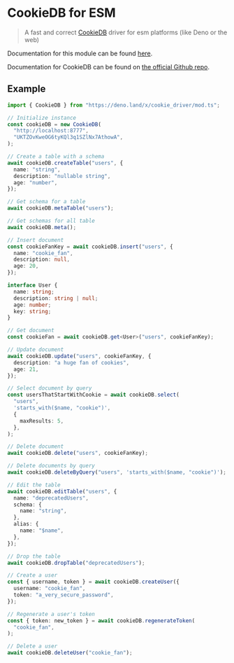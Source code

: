 # CookieDB for ESM

> A fast and correct [CookieDB](https://github.com/cookiedb/CookieDB) driver for
> esm platforms (like Deno or the web)

Documentation for this module can be found
[here](https://deno.land/x/cookie_driver/mod.ts).

Documentation for CookieDB can be found on
[the official Github repo](https://github.com/cookiedb/CookieDB).

## Example

```typescript
import { CookieDB } from "https://deno.land/x/cookie_driver/mod.ts";

// Initialize instance
const cookieDB = new CookieDB(
  "http://localhost:8777",
  "UKTZOvKweOG6tyKQl3q1SZlNx7AthowA",
);

// Create a table with a schema
await cookieDB.createTable("users", {
  name: "string",
  description: "nullable string",
  age: "number",
});

// Get schema for a table
await cookieDB.metaTable("users");

// Get schemas for all table
await cookieDB.meta();

// Insert document
const cookieFanKey = await cookieDB.insert("users", {
  name: "cookie_fan",
  description: null,
  age: 20,
});

interface User {
  name: string;
  description: string | null;
  age: number;
  key: string;
}

// Get document
const cookieFan = await cookieDB.get<User>("users", cookieFanKey);

// Update document
await cookieDB.update("users", cookieFanKey, {
  description: "a huge fan of cookies",
  age: 21,
});

// Select document by query
const usersThatStartWithCookie = await cookieDB.select(
  "users",
  'starts_with($name, "cookie")',
  {
    maxResults: 5,
  },
);

// Delete document
await cookieDB.delete("users", cookieFanKey);

// Delete documents by query
await cookieDB.deleteByQuery("users", 'starts_with($name, "cookie")');

// Edit the table
await cookieDB.editTable("users", {
  name: "deprecatedUsers",
  schema: {
    name: "string",
  },
  alias: {
    name: "$name",
  },
});

// Drop the table
await cookieDB.dropTable("deprecatedUsers");

// Create a user
const { username, token } = await cookieDB.createUser({
  username: "cookie_fan",
  token: "a_very_secure_password",
});

// Regenerate a user's token
const { token: new_token } = await cookieDB.regenerateToken(
  "cookie_fan",
);

// Delete a user
await cookieDB.deleteUser("cookie_fan");
```
